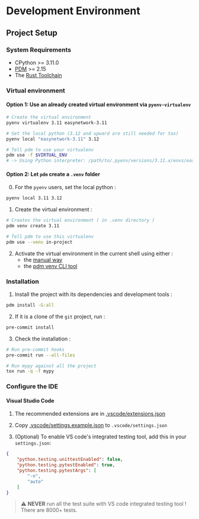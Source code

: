 # Development Environment

## Project Setup

### System Requirements

- CPython >= 3.11.0
- [PDM](https://pdm-project.org/latest/#installation) >= 2.15
- The [Rust Toolchain](https://rustup.rs/)

### Virtual environment

#### Option 1: Use an already created virtual environment via `pyenv-virtualenv`

```sh
# Create the virtual environment
pyenv virtualenv 3.11 easynetwork-3.11

# Set the local python (3.12 and upward are still needed for tox)
pyenv local "easynetwork-3.11" 3.12

# Tell pdm to use your virtualenv
pdm use -f $VIRTUAL_ENV
# -> Using Python interpreter: /path/to/.pyenv/versions/3.11.x/envs/easynetwork-3.11/bin/python3 (3.11)
```

#### Option 2: Let `pdm` create a `.venv` folder

0. For the `pyenv` users, set the local python :
```sh
pyenv local 3.11 3.12
```

1. Create the virtual environment :
```sh
# Creates the virtual environment ( in .venv directory )
pdm venv create 3.11

# Tell pdm to use this virtualenv
pdm use --venv in-project
```

2. Activate the virtual environment in the current shell using either :
    - the [manual way](https://docs.python.org/3.11/library/venv.html#how-venvs-work)
    - the [pdm venv CLI tool](https://pdm-project.org/latest/usage/venv/#activate-a-virtualenv)

### Installation

1. Install the project with its dependencies and development tools :
```sh
pdm install -G:all
```

2. If it is a clone of the `git` project, run :
```sh
pre-commit install
```

3. Check the installation :
```sh
# Run pre-commit hooks
pre-commit run --all-files

# Run mypy against all the project
tox run -q -f mypy
```

### Configure the IDE

#### Visual Studio Code

1. The recommended extensions are in [.vscode/extensions.json](.vscode/extensions.json)

2. Copy [.vscode/settings.example.json](.vscode/settings.example.json) to `.vscode/settings.json`

3. (Optional) To enable VS code's integrated testing tool, add this in your `settings.json`:
```json
{
    "python.testing.unittestEnabled": false,
    "python.testing.pytestEnabled": true,
    "python.testing.pytestArgs": [
        "-n",
        "auto"
    ]
}
```
> :warning: **NEVER** run all the test suite with VS code integrated testing tool ! There are 8000+ tests.
